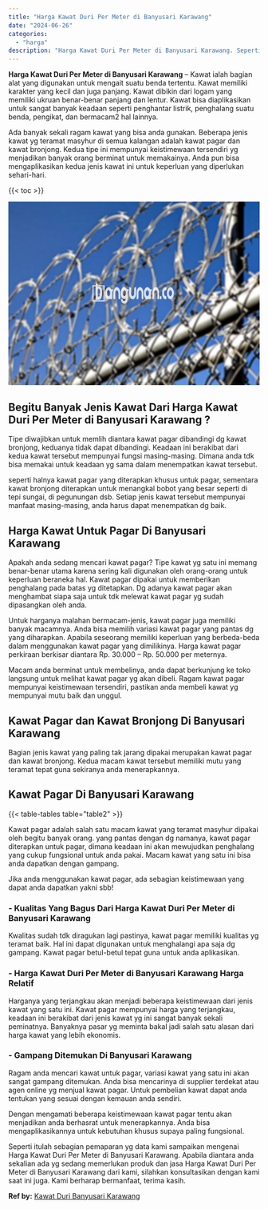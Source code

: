 ```yaml
---
title: "Harga Kawat Duri Per Meter di Banyusari Karawang"
date: "2024-06-26"
categories: 
  - "harga"
description: "Harga Kawat Duri Per Meter di Banyusari Karawang. Seperti itulah sebagian pemaparan yg data kami sampaikan mengenai Harga Kawat Duri Per Meter di Banyusari K..."
---
```


**Harga Kawat Duri Per Meter di Banyusari Karawang** – Kawat ialah bagian alat yang digunakan untuk mengait suatu benda tertentu. Kawat memiliki karakter yang kecil dan juga panjang. Kawat dibikin dari logam yang memiliki ukruan benar-benar panjang dan lentur. Kawat bisa diaplikasikan untuk sangat banyak keadaan seperti penghantar listrik, penghalang suatu benda, pengikat, dan bermacam2 hal lainnya.

Ada banyak sekali ragam kawat yang bisa anda gunakan. Beberapa jenis kawat yg teramat masyhur di semua kalangan adalah kawat pagar dan kawat bronjong. Kedua tipe ini mempunyai keistimewaan tersendiri yg menjadikan banyak orang berminat untuk memakainya. Anda pun bisa mengaplikasikan kedua jenis kawat ini untuk keperluan yang diperlukan sehari-hari.

{{< toc >}}

![Harga Kawat Duri Per Meter di Banyusari Karawang](/images/jual-kawat-murah02.png)

## Begitu Banyak Jenis Kawat Dari Harga Kawat Duri Per Meter di Banyusari Karawang ?

Tipe diwajibkan untuk memlih diantara kawat pagar dibandingi dg kawat bronjong, keduanya tidak dapat dibandingi. Keadaan ini berakibat dari kedua kawat tersebut mempunyai fungsi masing-masing. Dimana anda tdk bisa memakai untuk keadaan yg sama dalam menempatkan kawat tersebut.

seperti halnya kawat pagar yang diterapkan khusus untuk pagar, sementara kawat bronjong diterapkan untuk menangkal bobot yang besar seperti di tepi sungai, di pegunungan dsb. Setiap jenis kawat tersebut mempunyai manfaat masing-masing, anda harus dapat menempatkan dg baik.

## Harga Kawat Untuk Pagar Di Banyusari Karawang

Apakah anda sedang mencari kawat pagar? Tipe kawat yg satu ini memang benar-benar utama karena sering kali digunakan oleh orang-orang untuk keperluan beraneka hal. Kawat pagar dipakai untuk memberikan penghalang pada batas yg ditetapkan. Dg adanya kawat pagar akan menghambat siapa saja untuk tdk melewat kawat pagar yg sudah dipasangkan oleh anda.

Untuk harganya malahan bermacam-jenis, kawat pagar juga memiliki banyak macamnya. Anda bisa memilih variasi kawat pagar yang pantas dg yang diharapkan. Apabila seseorang memiliki keperluan yang berbeda-beda dalam menggunakan kawat pagar yang dimilikinya. Harga kawat pagar perkiraan berkisar diantara Rp. 30.000 – Rp. 50.000 per meternya.

Macam anda berminat untuk membelinya, anda dapat berkunjung ke toko langsung untuk melihat kawat pagar yg akan dibeli. Ragam kawat pagar mempunyai keistimewaan tersendiri, pastikan anda membeli kawat yg mempunyai mutu baik dan unggul.

## Kawat Pagar dan Kawat Bronjong Di Banyusari Karawang

Bagian jenis kawat yang paling tak jarang dipakai merupakan kawat pagar dan kawat bronjong. Kedua macam kawat tersebut memiliki mutu yang teramat tepat guna sekiranya anda menerapkannya.

## Kawat Pagar Di Banyusari Karawang

{{< table-tables table="table2" >}}

Kawat pagar adalah salah satu macam kawat yang teramat masyhur dipakai oleh begitu banyak orang. yang pantas dengan dg namanya, kawat pagar diterapkan untuk pagar, dimana keadaan ini akan mewujudkan penghalang yang cukup fungsional untuk anda pakai. Macam kawat yang satu ini bisa anda dapatkan dengan gampang.

Jika anda menggunakan kawat pagar, ada sebagian keistimewaan yang dapat anda dapatkan yakni sbb!

### \- Kualitas Yang Bagus Dari Harga Kawat Duri Per Meter di Banyusari Karawang

Kwalitas sudah tdk diragukan lagi pastinya, kawat pagar memiliki kualitas yg teramat baik. Hal ini dapat digunakan untuk menghalangi apa saja dg gampang. Kawat pagar betul-betul tepat guna untuk anda aplikasikan.

### \- Harga Kawat Duri Per Meter di Banyusari Karawang Harga Relatif

Harganya yang terjangkau akan menjadi beberapa keistimewaan dari jenis kawat yang satu ini. Kawat pagar mempunyai harga yang terjangkau, keadaan ini berakibat dari jenis kawat yg ini sangat banyak sekali peminatnya. Banyaknya pasar yg meminta bakal jadi salah satu alasan dari harga kawat yang lebih ekonomis.

### \- Gampang Ditemukan Di Banyusari Karawang

Ragam anda mencari kawat untuk pagar, variasi kawat yang satu ini akan sangat gampang ditemukan. Anda bisa mencarinya di supplier terdekat atau agen online yg menjual kawat pagar. Untuk pembelian kawat dapat anda tentukan yang sesuai dengan kemauan anda sendiri.

Dengan mengamati beberapa keistimewaan kawat pagar tentu akan menjadikan anda berhasrat untuk menerapkannya. Anda bisa mengaplikasikannya untuk kebutuhan khusus supaya paling fungsional.

Seperti itulah sebagian pemaparan yg data kami sampaikan mengenai Harga Kawat Duri Per Meter di Banyusari Karawang. Apabila diantara anda sekalian ada yg sedang memerlukan produk dan jasa Harga Kawat Duri Per Meter di Banyusari Karawang dari kami, silahkan konsultasikan dengan kami saat ini juga. Kami berharap bermanfaat, terima kasih.

**Ref by:** [Kawat Duri Banyusari Karawang](https://id.wikipedia.org/wiki/Kawat)
